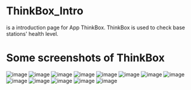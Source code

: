 # ThinkBox_Intro
is a introduction page for App ThinkBox.
ThinkBox is used to check base stations' health level.

# Some screenshots of ThinkBox
![image](https://github.com/wl1244hotmai/ThinkBox_Intro/blob/master/images/screenshot-0-1.png)
![image](https://github.com/wl1244hotmai/ThinkBox_Intro/blob/master/images/screenshot-0-2.png)
![image](https://github.com/wl1244hotmai/ThinkBox_Intro/blob/master/images/screenshot-0-3.png)
![image](https://github.com/wl1244hotmai/ThinkBox_Intro/blob/master/images/screenshot-0-4.png)
![image](https://github.com/wl1244hotmai/ThinkBox_Intro/blob/master/images/screenshot-1-1.png)
![image](https://github.com/wl1244hotmai/ThinkBox_Intro/blob/master/images/screenshot-1-2.png)
![image](https://github.com/wl1244hotmai/ThinkBox_Intro/blob/master/images/screenshot-1-3.png)
![image](https://github.com/wl1244hotmai/ThinkBox_Intro/blob/master/images/screenshot-1-4.png)
![image](https://github.com/wl1244hotmai/ThinkBox_Intro/blob/master/images/screenshot-1-5.png)
![image](https://github.com/wl1244hotmai/ThinkBox_Intro/blob/master/images/screenshot-1-6.png)
![image](https://github.com/wl1244hotmai/ThinkBox_Intro/blob/master/images/screenshot-1-7.png)
![image](https://github.com/wl1244hotmai/ThinkBox_Intro/blob/master/images/screenshot-1-8.png)
![image](https://github.com/wl1244hotmai/ThinkBox_Intro/blob/master/images/screenshot-1-9.png)
